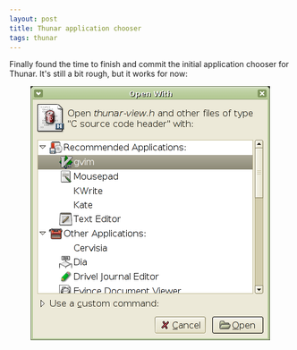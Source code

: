 ```yaml
---
layout: post
title: Thunar application chooser
tags: thunar
---
```


Finally found the time to finish and commit the initial application chooser for Thunar. It's still a bit rough, but it works for now:

<center><a href="/images/2005/thunar-open-with-20050922.png"><img src="/images/2005/thunar-open-with-20050922.png" /></a></center>
